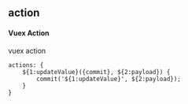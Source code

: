 ## action
#### Vuex Action
vuex action
```
actions: {
	${1:updateValue}({commit}, ${2:payload}) {
		commit('${1:updateValue}', ${2:payload});
	}
}
```